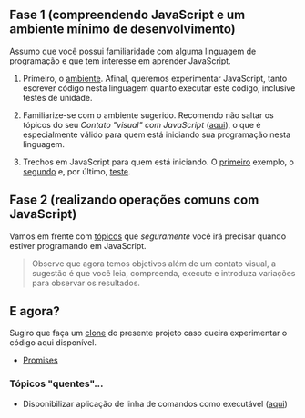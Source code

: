 ## Fase 1 (compreendendo JavaScript e um ambiente mínimo de desenvolvimento)

Assumo que você possui familiaridade com alguma linguagem de programação e que tem interesse em aprender JavaScript.

1. Primeiro, o [ambiente](documentos/ambiente.md). Afinal, queremos experimentar JavaScript, tanto escrever código nesta linguagem quanto executar este código, inclusive testes de unidade.

1. Familiarize-se com o ambiente sugerido. Recomendo não saltar os tópicos do seu _Contato "visual" com JavaScript_ ([aqui](topicos/primeiro/README.md)), o que é especialmente válido para quem está iniciando sua programação nesta linguagem.

1. Trechos em JavaScript para quem está iniciando. O [primeiro](topicos/inicio/primeiro/README.md) exemplo, o [segundo](topicos/inicio/segundo/README.md) e, por último, [teste](./topicos/inicio/teste).

## Fase 2 (realizando operações comuns com JavaScript)
Vamos em frente com [tópicos](./topicos/ambientacao) que *seguramente* você irá precisar quando estiver programando em JavaScript. 

> Observe que agora temos objetivos além de um contato visual, a sugestão é que você leia, compreenda, execute e introduza variações para  observar os resultados.

## E agora?
Sugiro que faça um [clone](https://asciinema.org/a/161953) do presente projeto caso queira experimentar o código aqui disponível.

- [Promises](outros/promises)

### Tópicos "quentes"...
- Disponibilizar aplicação de linha de comandos como executável ([aqui](https://www.google.com.br/amp/s/x-team.com/blog/a-guide-to-creating-a-nodejs-command/amp/))

